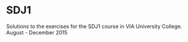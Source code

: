 # SDJ1
Solutions to the exercises for the SDJ1 course in VIA University College.
August - December 2015
